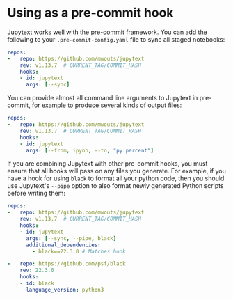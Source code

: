 # Using as a pre-commit hook

Jupytext works well with the [pre-commit](https://pre-commit.com/) framework. You can add the following to your `.pre-commit-config.yaml` file to sync all staged notebooks:

```yaml
repos:
-   repo: https://github.com/mwouts/jupytext
    rev: v1.13.7  # CURRENT_TAG/COMMIT_HASH
    hooks:
    - id: jupytext
      args: [--sync]
```

You can provide almost all command line arguments to Jupytext in pre-commit, for example to produce several kinds of output files:

```yaml
repos:
-   repo: https://github.com/mwouts/jupytext
    rev: v1.13.7  # CURRENT_TAG/COMMIT_HASH
    hooks:
    - id: jupytext
      args: [--from, ipynb, --to, "py:percent"]
```

If you are combining Jupytext with other pre-commit hooks, you must ensure that all hooks will pass on any files you generate. For example, if you have a hook for using `black` to format all your python code, then you should use Jupytext's `--pipe` option to also format newly generated Python scripts before writing them:

```yaml
repos:
-   repo: https://github.com/mwouts/jupytext
    rev: v1.13.7  # CURRENT_TAG/COMMIT_HASH
    hooks:
    - id: jupytext
      args: [--sync, --pipe, black]
      additional_dependencies:
        - black==22.3.0 # Matches hook

-   repo: https://github.com/psf/black
    rev: 22.3.0
    hooks:
    - id: black
      language_version: python3
```
